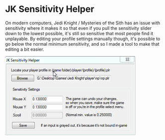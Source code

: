 # JK Sensitivity Helper
On modern computers, Jedi Knight / Mysteries of the Sith has an issue with sensitivity where it makes it so that even if you pull the sensitivity slider down to the lowest possible, it's still so sensitive that most people find it unplayable. By editing your profile settings manually though, it's possible to go below the normal minimum sensitivity, and so I made a tool to make that editing a bit easier.

![Contribution guidelines for this project](screenshot.png)
